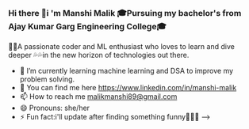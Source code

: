### Hi there 👋i 'm Manshi Malik 🎓Pursuing my bachelor's from Ajay Kumar Garg Engineering College🎓
🧚‍♂️A passionate coder and ML enthusiast who loves to learn and dive deeper 💦💦in the new horizon of technologies out there.

- 🌱 I’m currently learning machine learning and DSA to improve my problem solving.
- 💬 You can find me here https://www.linkedin.com/in/manshi-malik
- 📫 How to reach me malikmanshi89@gmail.com
- 😄 Pronouns: she/her
- ⚡ Fun fact:i'll update after finding something funny🌝😂😂
-->

